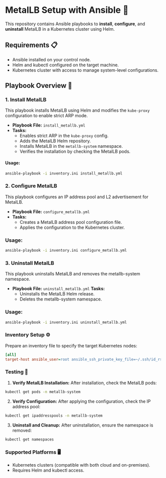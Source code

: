 # MetalLB Setup with Ansible 🚀

This repository contains Ansible playbooks to **install**, **configure**, and **uninstall** MetalLB in a Kubernetes cluster using Helm.

## Requirements 📋

- Ansible installed on your control node.
- Helm and kubectl configured on the target machine.
- Kubernetes cluster with access to manage system-level configurations.

## Playbook Overview 📝

### 1. Install MetalLB

This playbook installs MetalLB using Helm and modifies the `kube-proxy` configuration to enable strict ARP mode.

- **Playbook File:** `install_metallb.yml`
- **Tasks:**
  - Enables strict ARP in the `kube-proxy` config.
  - Adds the MetalLB Helm repository.
  - Installs MetalLB in the `metallb-system` namespace.
  - Verifies the installation by checking the MetalLB pods.

#### Usage:

```bash
ansible-playbook -i inventory.ini install_metallb.yml
```

### 2. Configure MetalLB
This playbook configures an IP address pool and L2 advertisement for MetalLB.

* **Playbook File:** `configure_metallb.yml`
* **Tasks:**
    * Creates a MetalLB address pool configuration file.
    * Applies the configuration to the Kubernetes cluster.
### Usage:
```bash
ansible-playbook -i inventory.ini configure_metallb.yml
```
### 3. Uninstall MetalLB
This playbook uninstalls MetalLB and removes the metallb-system namespace.

* **Playbook File:** `uninstall_metallb.yml`
**Tasks:**
    * Uninstalls the MetalLB Helm release.
    * Deletes the metallb-system namespace.
### Usage:

```bash
ansible-playbook -i inventory.ini uninstall_metallb.yml
```
### Inventory Setup ⚙️
Prepare an inventory file to specify the target Kubernetes nodes:

```ini
[all]
target-host ansible_user=root ansible_ssh_private_key_file=~/.ssh/id_rsa
```
### Testing 🧪
1. **Verify MetalLB Installation:** After installation, check the MetalLB pods:

```bash
kubectl get pods -n metallb-system
```
2. **Verify Configuration:** After applying the configuration, check the IP address pool:
```bash
kubectl get ipaddresspools -n metallb-system
```
3. **Uninstall and Cleanup:** After uninstallation, ensure the namespace is removed:
```bash
kubectl get namespaces
```
### Supported Platforms 🖥️
* Kubernetes clusters (compatible with both cloud and on-premises).
* Requires Helm and kubectl access.